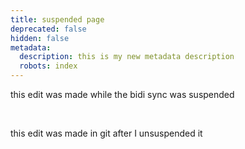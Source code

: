 ```yaml
---
title: suspended page
deprecated: false
hidden: false
metadata:
  description: this is my new metadata description
  robots: index
---
```

this edit was made while the bidi sync was suspended

<br />

this edit was made in git after I unsuspended it
